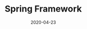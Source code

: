 ---
# Data dodania informacji o wydarzeniu
date: 2020-04-23
# Data wydarzenia
event_date: 2020-05-14
title: "Spring Framework"
lokalizacja: kursspring
prowadzacy: spring
evenea_link:
type: meetup
meetup_link: https://kursy.sages.pl/spring-masterclass/
cena: w przedsprzedaży od 699 PLN
slideshare:
opis:
  informacje: empty
  program: empty
  uwaga: empty
---